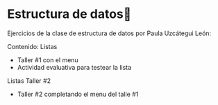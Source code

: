 # Estructura de datos🐘
Ejercicios de la clase de estructura de datos 
por Paula Uzcátegui León:

Contenido:
Listas 
  * Taller #1 con el menu
  * Actividad evaluativa para testear la lista
 
Listas Taller #2
  * Taller #2 completando el menu del talle #1
